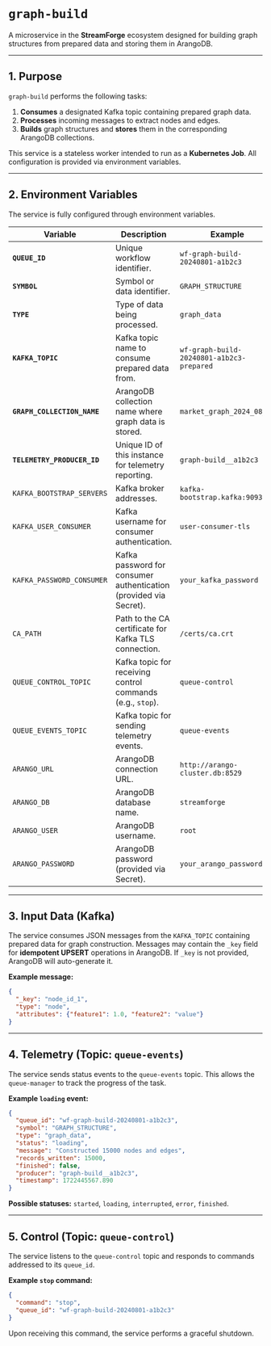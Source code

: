 # `graph-build`

A microservice in the **StreamForge** ecosystem designed for building graph structures from prepared data and storing them in ArangoDB.

---

## 1. Purpose

`graph-build` performs the following tasks:

1. **Consumes** a designated Kafka topic containing prepared graph data.
2. **Processes** incoming messages to extract nodes and edges.
3. **Builds** graph structures and **stores** them in the corresponding ArangoDB collections.

This service is a stateless worker intended to run as a **Kubernetes Job**.
All configuration is provided via environment variables.

---

## 2. Environment Variables

The service is fully configured through environment variables.

| Variable                    | Description                                                       | Example                                   |
| --------------------------- | ----------------------------------------------------------------- | ----------------------------------------- |
| **`QUEUE_ID`**              | Unique workflow identifier.                                       | `wf-graph-build-20240801-a1b2c3`          |
| **`SYMBOL`**                | Symbol or data identifier.                                        | `GRAPH_STRUCTURE`                         |
| **`TYPE`**                  | Type of data being processed.                                     | `graph_data`                              |
| **`KAFKA_TOPIC`**           | Kafka topic name to consume prepared data from.                   | `wf-graph-build-20240801-a1b2c3-prepared` |
| **`GRAPH_COLLECTION_NAME`** | ArangoDB collection name where graph data is stored.              | `market_graph_2024_08_01`                 |
| **`TELEMETRY_PRODUCER_ID`** | Unique ID of this instance for telemetry reporting.               | `graph-build__a1b2c3`                     |
| `KAFKA_BOOTSTRAP_SERVERS`   | Kafka broker addresses.                                           | `kafka-bootstrap.kafka:9093`              |
| `KAFKA_USER_CONSUMER`       | Kafka username for consumer authentication.                       | `user-consumer-tls`                       |
| `KAFKA_PASSWORD_CONSUMER`   | Kafka password for consumer authentication (provided via Secret). | `your_kafka_password`                     |
| `CA_PATH`                   | Path to the CA certificate for Kafka TLS connection.              | `/certs/ca.crt`                           |
| `QUEUE_CONTROL_TOPIC`       | Kafka topic for receiving control commands (e.g., `stop`).        | `queue-control`                           |
| `QUEUE_EVENTS_TOPIC`        | Kafka topic for sending telemetry events.                         | `queue-events`                            |
| `ARANGO_URL`                | ArangoDB connection URL.                                          | `http://arango-cluster.db:8529`           |
| `ARANGO_DB`                 | ArangoDB database name.                                           | `streamforge`                             |
| `ARANGO_USER`               | ArangoDB username.                                                | `root`                                    |
| `ARANGO_PASSWORD`           | ArangoDB password (provided via Secret).                          | `your_arango_password`                    |

---

## 3. Input Data (Kafka)

The service consumes JSON messages from the `KAFKA_TOPIC` containing prepared data for graph construction.
Messages may contain the `_key` field for **idempotent UPSERT** operations in ArangoDB.
If `_key` is not provided, ArangoDB will auto-generate it.

**Example message:**

```json
{
  "_key": "node_id_1",
  "type": "node",
  "attributes": {"feature1": 1.0, "feature2": "value"}
}
```

---

## 4. Telemetry (Topic: `queue-events`)

The service sends status events to the `queue-events` topic.
This allows the `queue-manager` to track the progress of the task.

**Example `loading` event:**

```json
{
  "queue_id": "wf-graph-build-20240801-a1b2c3",
  "symbol": "GRAPH_STRUCTURE",
  "type": "graph_data",
  "status": "loading",
  "message": "Constructed 15000 nodes and edges",
  "records_written": 15000,
  "finished": false,
  "producer": "graph-build__a1b2c3",
  "timestamp": 1722445567.890
}
```

**Possible statuses:** `started`, `loading`, `interrupted`, `error`, `finished`.

---

## 5. Control (Topic: `queue-control`)

The service listens to the `queue-control` topic and responds to commands addressed to its `queue_id`.

**Example `stop` command:**

```json
{
  "command": "stop",
  "queue_id": "wf-graph-build-20240801-a1b2c3"
}
```

Upon receiving this command, the service performs a graceful shutdown.
